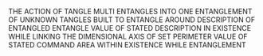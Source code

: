 THE ACTION OF TANGLE MULTI ENTANGLES INTO ONE ENTANGLEMENT OF UNKNOWN TANGLES BUILT TO ENTANGLE AROUND DESCRIPTION OF ENTANGLED ENTANGLE VALUE OF STATED DESCRIPTION IN EXISTENCE WHILE LINKING THE DIMENSIONAL AXIS OF SET PERIMETER VALUE OF STATED COMMAND AREA WITHIN EXISTENCE WHILE ENTANGLEMENT
